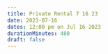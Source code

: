 ```yaml
---
title: Private Rental 7 16 23
date: 2023-07-16
dates: 12:00 pm on Jul 16 2023
durationMinutes: 480
draft: false
---
```

